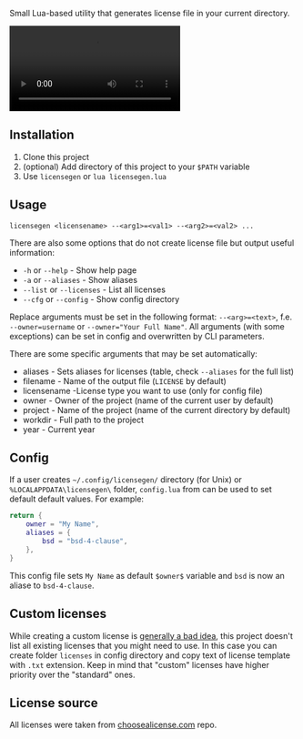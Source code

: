 Small Lua-based utility that generates license file in your current directory.

![Licensegen demo](resources/demo.mp4)

## Installation
1. Clone this project
2. (optional) Add directory of this project to your `$PATH` variable
3. Use `licensegen` or `lua licensegen.lua`

## Usage
```console
licensegen <licensename> --<arg1>=<val1> --<arg2>=<val2> ...
```

There are also some options that do not create license file but output useful information:
- `-h` or `--help` - Show help page
- `-a` or `--aliases` - Show aliases
- `--list` or `--licenses` - List all licenses
- `--cfg` or `--config` - Show config directory

Replace arguments must be set in the following format: `--<arg>=<text>`, f.e. `--owner=username` or `--owner="Your Full Name"`. All arguments (with some exceptions) can be set in config and overwritten by CLI parameters.

There are some specific arguments that may be set automatically:
- aliases - Sets aliases for licenses (table, check `--aliases` for the full list)
- filename - Name of the output file (`LICENSE` by default)
- licensename -License type you want to use (only for config file)
- owner - Owner of the project (name of the current user by default)
- project - Name of the project (name of the current directory by default)
- workdir - Full path to the project
- year - Current year

## Config
If a user creates `~/.config/licensegen/` directory (for Unix) or `%LOCALAPPDATA\licensegen\` folder, `config.lua` from can be used to set default default values. For example:
```lua
return {
    owner = "My Name",
    aliases = {
        bsd = "bsd-4-clause",
    },
}
```
This config file sets `My Name` as default `$owner$` variable and `bsd` is now an aliase to `bsd-4-clause`.

## Custom licenses
While creating a custom license is [generally a bad idea](https://ben.balter.com/2016/08/01/why-you-shouldnt-write-your-own-open-source-license/), this project doesn't list all existing licenses that you might need to use. In this case you can create folder `licenses` in config directory and copy text of license template with `.txt` extension. Keep in mind that "custom" licenses have higher priority over the "standard" ones.

## License source
All licenses were taken from [choosealicense.com](https://github.com/github/choosealicense.com) repo.
